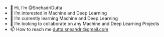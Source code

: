 - 👋 Hi, I’m @SnehadriDutta
- 👀 I’m interested in Machine and Deep Learning
- 🌱 I’m currently learning Machine and Deep Learning
- 💞️ I’m looking to collaborate on any Machine and Deep Learning Projects
- 📫 How to reach me dutta.sneahdri@gmail.com

<!---
SnehadriDutta/SnehadriDutta is a ✨ special ✨ repository because its `README.md` (this file) appears on your GitHub profile.
You can click the Preview link to take a look at your changes.
--->
